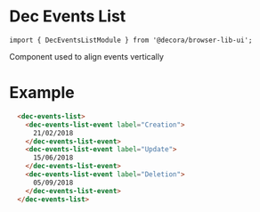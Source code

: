 # Dec Events List

`import { DecEventsListModule } from '@decora/browser-lib-ui';`

Component used to align events vertically

# Example

```html
  <dec-events-list>
    <dec-events-list-event label="Creation">
      21/02/2018
    </dec-events-list-event>
    <dec-events-list-event label="Update">
      15/06/2018
    </dec-events-list-event>
    <dec-events-list-event label="Deletion">
      05/09/2018
    </dec-events-list-event>
  </dec-events-list>
```
